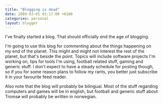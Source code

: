 ```yaml
---
title: "Blogging is dead"
date: 2009-03-01 01:17:00 +0100
categories: personal
layout: blogger
---
```


I've finally started a blog. That should officially end the age of blogging.

I'm going to use this blog for commenting about the things happening on my end
of the planet. This might and might not interest the rest of the planet, but
that's beside the point. Topics will include software projects I'm working on,
tips for tools I'm using, football related stuff, gaming and generic stuff. I
don't expect to have a steady schedule for posting though, so if you for some
reason plans to follow my rants, you better just subscribe it in your favourite
feed reader.

Also note that the blog will probably be bilingual. Most of the stuff regarding
computers and games will be in english, but football and generic stuff about
Tromsø will probably be written in norwegian.
